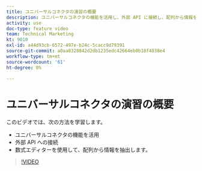 ```yaml
---
title: ユニバーサルコネクタの演習の概要
description: ユニバーサルコネクタの機能を活用し、外部 API に接続し、配列から情報を抽出する方法を、 [!DNL Adobe Workfront Fusion].
activity: use
doc-type: feature video
team: Technical Marketing
kt: 9010
exl-id: a44d93cb-6572-497e-b24c-5cacc9d79391
source-git-commit: a0aa8328842d2db1235edc42664eb0b18f4038e4
workflow-type: tm+mt
source-wordcount: '61'
ht-degree: 0%

---
```


# ユニバーサルコネクタの演習の概要

このビデオでは、次の方法を学習します。

* ユニバーサルコネクタの機能を活用
* 外部 API への接続
* 数式エディターを使用して、配列から情報を抽出します。

>[!VIDEO](https://video.tv.adobe.com/v/335269/?quality=12)
